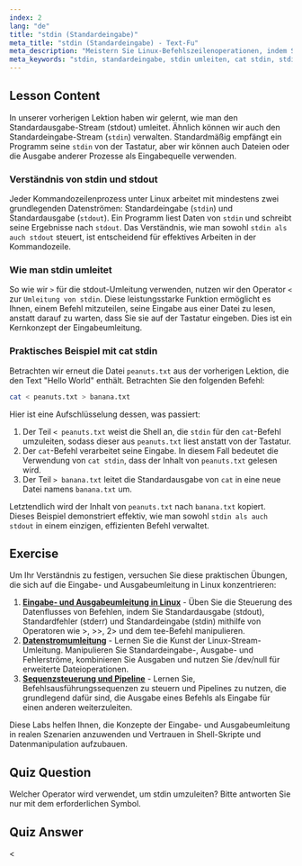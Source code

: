 ```yaml
---
index: 2
lang: "de"
title: "stdin (Standardeingabe)"
meta_title: "stdin (Standardeingabe) - Text-Fu"
meta_description: "Meistern Sie Linux-Befehlszeilenoperationen, indem Sie lernen, wie man stdin (Standardeingabe) umleitet. Dieser Leitfaden behandelt die Beziehung zwischen stdin und stdout, die Verwendung des '<'-Operators und praktische Beispiele wie 'cat stdin', um Datenströme effektiv zu verwalten."
meta_keywords: "stdin, standardeingabe, stdin umleiten, cat stdin, stdin und stdout, Standardeingabe, Linux-Umleitung, Befehlszeile, Eingabestrom"
---
```


## Lesson Content

In unserer vorherigen Lektion haben wir gelernt, wie man den Standardausgabe-Stream (stdout) umleitet. Ähnlich können wir auch den Standardeingabe-Stream (`stdin`) verwalten. Standardmäßig empfängt ein Programm seine `stdin` von der Tastatur, aber wir können auch Dateien oder die Ausgabe anderer Prozesse als Eingabequelle verwenden.

### Verständnis von stdin und stdout

Jeder Kommandozeilenprozess unter Linux arbeitet mit mindestens zwei grundlegenden Datenströmen: Standardeingabe (`stdin`) und Standardausgabe (`stdout`). Ein Programm liest Daten von `stdin` und schreibt seine Ergebnisse nach `stdout`. Das Verständnis, wie man sowohl `stdin als auch stdout` steuert, ist entscheidend für effektives Arbeiten in der Kommandozeile.

### Wie man stdin umleitet

So wie wir `>` für die stdout-Umleitung verwenden, nutzen wir den Operator `<` zur `Umleitung von stdin`. Diese leistungsstarke Funktion ermöglicht es Ihnen, einem Befehl mitzuteilen, seine Eingabe aus einer Datei zu lesen, anstatt darauf zu warten, dass Sie sie auf der Tastatur eingeben. Dies ist ein Kernkonzept der Eingabeumleitung.

### Praktisches Beispiel mit cat stdin

Betrachten wir erneut die Datei `peanuts.txt` aus der vorherigen Lektion, die den Text "Hello World" enthält. Betrachten Sie den folgenden Befehl:

```bash
cat < peanuts.txt > banana.txt
```

Hier ist eine Aufschlüsselung dessen, was passiert:

1. Der Teil `< peanuts.txt` weist die Shell an, die `stdin` für den `cat`-Befehl umzuleiten, sodass dieser aus `peanuts.txt` liest anstatt von der Tastatur.
2. Der `cat`-Befehl verarbeitet seine Eingabe. In diesem Fall bedeutet die Verwendung von `cat stdin`, dass der Inhalt von `peanuts.txt` gelesen wird.
3. Der Teil `> banana.txt` leitet die Standardausgabe von `cat` in eine neue Datei namens `banana.txt` um.

Letztendlich wird der Inhalt von `peanuts.txt` nach `banana.txt` kopiert. Dieses Beispiel demonstriert effektiv, wie man sowohl `stdin als auch stdout` in einem einzigen, effizienten Befehl verwaltet.

## Exercise

Um Ihr Verständnis zu festigen, versuchen Sie diese praktischen Übungen, die sich auf die Eingabe- und Ausgabeumleitung in Linux konzentrieren:

1. **[Eingabe- und Ausgabeumleitung in Linux](https://labex.io/de/labs/comptia-redirecting-input-and-output-in-linux-590840)** - Üben Sie die Steuerung des Datenflusses von Befehlen, indem Sie Standardausgabe (stdout), Standardfehler (stderr) und Standardeingabe (stdin) mithilfe von Operatoren wie >, >>, 2> und dem tee-Befehl manipulieren.
2. **[Datenstromumleitung](https://labex.io/de/labs/linux-data-stream-redirection-17995)** - Lernen Sie die Kunst der Linux-Stream-Umleitung. Manipulieren Sie Standardeingabe-, Ausgabe- und Fehlerströme, kombinieren Sie Ausgaben und nutzen Sie /dev/null für erweiterte Dateioperationen.
3. **[Sequenzsteuerung und Pipeline](https://labex.io/de/labs/linux-sequence-control-and-pipeline-17994)** - Lernen Sie, Befehlsausführungssequenzen zu steuern und Pipelines zu nutzen, die grundlegend dafür sind, die Ausgabe eines Befehls als Eingabe für einen anderen weiterzuleiten.

Diese Labs helfen Ihnen, die Konzepte der Eingabe- und Ausgabeumleitung in realen Szenarien anzuwenden und Vertrauen in Shell-Skripte und Datenmanipulation aufzubauen.

## Quiz Question

Welcher Operator wird verwendet, um stdin umzuleiten? Bitte antworten Sie nur mit dem erforderlichen Symbol.

## Quiz Answer

<
